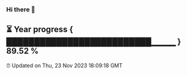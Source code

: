 ### Hi there 👋
⏳ Year progress { ██████████████████████████▁▁▁▁ } 89.52 %
---
⏰ Updated on Thu, 23 Nov 2023 18:09:18 GMT

